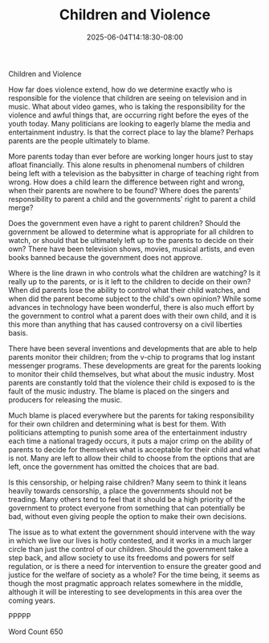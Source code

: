 ﻿---
title: "Children and Violence"
date: 2025-06-04T14:18:30-08:00
description: "TXT Tips for Web Success"
featured_image: "/images/TXT.jpg"
tags: ["TXT"]
---

Children and Violence

How far does violence extend, how do we determine exactly who is responsible for the violence that children are seeing on television and in music.  What about video games, who is taking the responsibility for the violence and awful things that, are occurring right before the eyes of the youth today.  Many politicians are looking to eagerly blame the media and entertainment industry.  Is that the correct place to lay the blame?  Perhaps parents are the people ultimately to blame.

More parents today than ever before are working longer hours just to stay afloat financially.  This alone results in phenomenal numbers of children being left with a television as the babysitter in charge of teaching right from wrong.  How does a child learn the difference between right and wrong, when their parents are nowhere to be found?  Where does the parents' responsibility to parent a child and the governments' right to parent a child merge?

Does the government even have a right to parent children?  Should the government be allowed to determine what is appropriate for all children to watch, or should that be ultimately left up to the parents to decide on their own?  There have been television shows, movies, musical artists, and even books banned because the government does not approve.  

Where is the line drawn in who controls what the children are watching?  Is it really up to the parents, or is it left to the children to decide on their own?  When did parents lose the ability to control what their child watches, and when did the parent become subject to the child's own opinion?  While some advances in technology have been wonderful, there is also much effort by the government to control what a parent does with their own child, and it is this more than anything that has caused controversy on a civil liberties basis.  

There have been several inventions and developments that are able to help parents monitor their children; from the v-chip to programs that log instant messenger programs.
These developments are great for the parents looking to monitor their child themselves, but what about the music industry.  Most parents are constantly told that the violence their child is exposed to is the fault of the music industry.  The blame is placed on the singers and producers for releasing the music.  

Much blame is placed everywhere but the parents for taking responsibility for their own children and determining what is best for them.  With politicians attempting to punish some area of the entertainment industry each time a national tragedy occurs, it puts a major crimp on the ability of parents to decide for themselves what is acceptable for their child and what is not.  Many are left to allow their child to choose from the options that are left, once the government has omitted the choices that are bad.  

Is this censorship, or helping raise children?  Many seem to think it leans heavily towards censorship, a place the governments should not be treading.  Many others tend to feel that it should be a high priority of the government to protect everyone from something that can potentially be bad, without even giving people the option to make their own decisions. 

The issue as to what extent the government should intervene with the way in which we live our lives is hotly contested, and it works in a much larger circle than just the control of our children.  Should the government take a step back, and allow society to use its freedoms and powers for self regulation, or is there a need for intervention to ensure the greater good and justice for the welfare of society as a whole?  For the time being, it seems as though the most pragmatic approach relates somewhere in the middle, although it will be interesting to see developments in this area over the coming years.

PPPPP

Word Count 650

